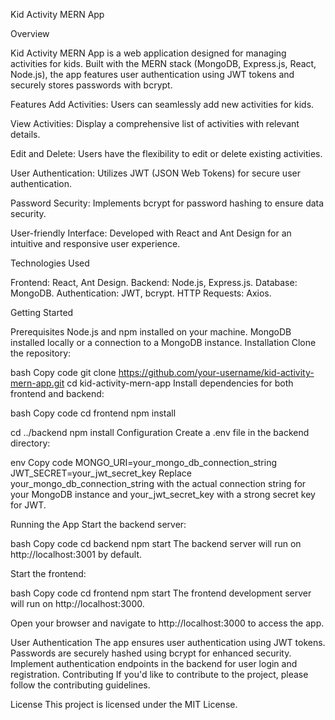 Kid Activity MERN App

Overview

Kid Activity MERN App is a web application designed for managing activities for kids. Built with the MERN stack (MongoDB, Express.js, React, Node.js), the app features user authentication using JWT tokens and securely stores passwords with bcrypt.

Features
Add Activities: Users can seamlessly add new activities for kids.

View Activities: Display a comprehensive list of activities with relevant details.

Edit and Delete: Users have the flexibility to edit or delete existing activities.

User Authentication: Utilizes JWT (JSON Web Tokens) for secure user authentication.

Password Security: Implements bcrypt for password hashing to ensure data security.

User-friendly Interface: Developed with React and Ant Design for an intuitive and responsive user experience.

Technologies Used

Frontend: React, Ant Design.
Backend: Node.js, Express.js.
Database: MongoDB.
Authentication: JWT, bcrypt.
HTTP Requests: Axios.

Getting Started

Prerequisites
Node.js and npm installed on your machine.
MongoDB installed locally or a connection to a MongoDB instance.
Installation
Clone the repository:

bash
Copy code
git clone https://github.com/your-username/kid-activity-mern-app.git
cd kid-activity-mern-app
Install dependencies for both frontend and backend:

bash
Copy code
cd frontend
npm install

cd ../backend
npm install
Configuration
Create a .env file in the backend directory:

env
Copy code
MONGO_URI=your_mongo_db_connection_string
JWT_SECRET=your_jwt_secret_key
Replace your_mongo_db_connection_string with the actual connection string for your MongoDB instance and your_jwt_secret_key with a strong secret key for JWT.

Running the App
Start the backend server:

bash
Copy code
cd backend
npm start
The backend server will run on http://localhost:3001 by default.

Start the frontend:

bash
Copy code
cd frontend
npm start
The frontend development server will run on http://localhost:3000.

Open your browser and navigate to http://localhost:3000 to access the app.

User Authentication
The app ensures user authentication using JWT tokens.
Passwords are securely hashed using bcrypt for enhanced security.
Implement authentication endpoints in the backend for user login and registration.
Contributing
If you'd like to contribute to the project, please follow the contributing guidelines.

License
This project is licensed under the MIT License.

